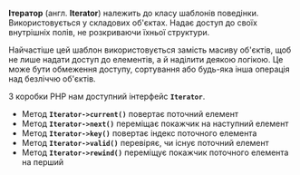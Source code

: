 **Ітератор** (англ. **Iterator**) належить до класу шаблонів поведінки. Використовується у складових об'єктах.
Надає доступ до своїх внутрішніх полів, не розкриваючи їхньої структури.

Найчастіше цей шаблон використовується замість масиву об'єктів, щоб не лише надати доступ до елементів,
а й наділити деякою логікою. Це може бути обмеження доступу, сортування або будь-яка інша операція
над безліччю об'єктів.

З коробки PHP нам доступний інтерфейс **`Iterator`**.
* Метод **`Iterator->current()`** повертає поточний елемент
* Метод **`Iterator->next()`** переміщає покажчик на наступний елемент
* Метод **`Iterator->key()`** повертає індекс поточного елемента
* Метод **`Iterator->valid()`** перевіряє, чи існує поточний елемент
* Метод **`Iterator->rewind()`** переміщує покажчик поточного елемента на перший